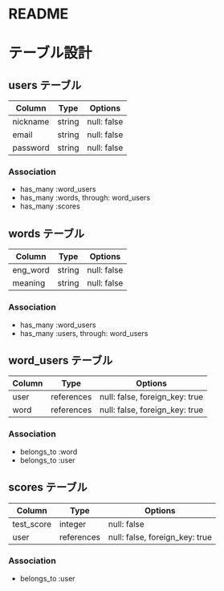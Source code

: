# README

# テーブル設計

## users テーブル

| Column   | Type   | Options     |
| -------- | ------ | ----------- |
| nickname | string | null: false |
| email    | string | null: false |
| password | string | null: false |

### Association

- has_many :word_users
- has_many :words, through: word_users
- has_many :scores

## words テーブル

| Column   | Type   | Options     |
| -------- | ------ | ----------- |
| eng_word | string | null: false |
| meaning  | string | null: false |

### Association

- has_many :word_users
- has_many :users, through: word_users

## word_users テーブル

| Column | Type       | Options                        |
| ------ | ---------- | ------------------------------ |
| user   | references | null: false, foreign_key: true |
| word   | references | null: false, foreign_key: true |

### Association

- belongs_to :word
- belongs_to :user

## scores テーブル

| Column     | Type       | Options                        |
| ---------- | ---------- | ------------------------------ |
| test_score | integer    | null: false                    |
| user       | references | null: false, foreign_key: true |

### Association

- belongs_to :user